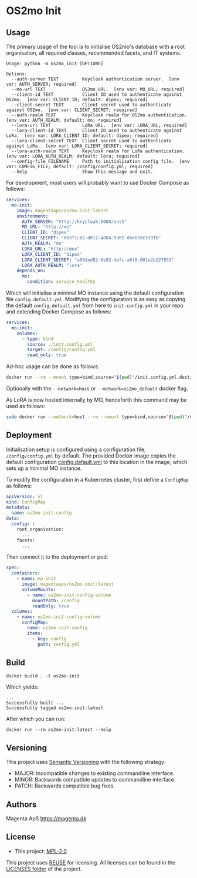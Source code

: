 <!--
SPDX-FileCopyrightText: 2021 Magenta ApS <https://magenta.dk>
SPDX-License-Identifier: MPL-2.0
-->

# OS2mo Init


## Usage
The primary usage of the tool is to initialise OS2mo's database with a root organisation, all required classes,
recommended facets, and IT systems.
```text
Usage: python -m os2mo_init [OPTIONS]

Options:
  --auth-server TEXT         Keycloak authentication server.  [env var: AUTH_SERVER; required]
  --mo-url TEXT              OS2mo URL.  [env var: MO_URL; required]
  --client-id TEXT           Client ID used to authenticate against OS2mo.  [env var: CLIENT_ID; default: dipex; required]
  --client-secret TEXT       Client secret used to authenticate against OS2mo.  [env var: CLIENT_SECRET; required]
  --auth-realm TEXT          Keycloak realm for OS2mo authentication.  [env var: AUTH_REALM; default: mo; required]
  --lora-url TEXT            LoRa URL.  [env var: LORA_URL; required]
  --lora-client-id TEXT      Client ID used to authenticate against LoRa.  [env var: LORA_CLIENT_ID; default: dipex; required]
  --lora-client-secret TEXT  Client secret used to authenticate against LoRa.  [env var: LORA_CLIENT_SECRET; required]
  --lora-auth-realm TEXT     Keycloak realm for LoRa authentication.  [env var: LORA_AUTH_REALM; default: lora; required]
  --config-file FILENAME     Path to initialisation config file.  [env var: CONFIG_FILE; default: /config/config.yml; required]
  --help                     Show this message and exit.
```

For development, most users will probably want to use Docker Compose as follows:
```yaml
services:
  mo-init:
    image: magentaaps/os2mo-init:latest
    environment:
      AUTH_SERVER: "http://keycloak:8080/auth"
      MO_URL: "http://mo"
      CLIENT_ID: "dipex"
      CLIENT_SECRET: "603f1c82-d012-4d04-9382-dbe659c533fb"
      AUTH_REALM: "mo"
      LORA_URL: "http://mox"
      LORA_CLIENT_ID: "dipex"
      LORA_CLIENT_SECRET: "a091ed82-6e82-4efc-a8f0-001e2b127853"
      LORA_AUTH_REALM: "lora"
    depends_on:
      mo:
        condition: service_healthy
```
Which will initialise a minimal MO instance using the default configuration file `config.default.yml`. Modifying the
configuration is as easy as copying the default `config.default.yml` from here to `init.config.yml` in your repo and
extending Docker Compose as follows:
```yaml
services:
  mo-init:
    volumes:
      - type: bind
        source: ./init.config.yml
        target: /config/config.yml
        read_only: true
```

Ad-hoc usage can be done as follows:
```bash
docker run --rm --mount type=bind,source="$(pwd)"/init.config.yml,destination=/config/config.yml magentaaps/os2mo-init:latest --mo-url=<...>
```
Optionally with the `--network=host` or `--network=os2mo_default` docker flag.

As LoRA is now hosted internally by MO, henceforth this command may be used as follows:
```bash
sudo docker run --network=host --rm --mount type=bind,source="$(pwd)"/config.yml,destination=/config/config.yml magentaaps/os2mo-init:latest --auth-server="http://localhost:8090/auth" --mo-url="http://localhost:5000" --client-id=dipex --client-secret=InsertSecret --auth-realm=mo --lora-url="http://localhost:5000/lora”
```


## Deployment
Initialisation setup is configured using a configuration file; `/config/config.yml` by default. The provided Docker
image copies the default configuration [config.default.yml](config.default.yml) to this location in the image, which
sets up a minimal MO instance.

To modify the configuration in a Kubernetes cluster, first define a `ConfigMap` as follows:
```yaml
apiVersion: v1
kind: ConfigMap
metadata:
  name: os2mo-init-config
data:
  config: |
    root_organisation:
      ...
    facets:
      ...
```
Then connect it to the deployment or pod:
```yaml
spec:
  containers:
    - name: mo-init
      image: magentaaps/os2mo-init:latest
      volumeMounts:
        - name: os2mo-init-config-volume
          mountPath: /config
          readOnly: true
  volumes:
    - name: os2mo-init-config-volume
      configMap:
        name: os2mo-init-config
        items:
          - key: config
            path: config.yml
```


## Build
```commandline
docker build . -t os2mo-init
```
Which yields:
```text
...
Successfully built ...
Successfully tagged os2mo-init:latest
```
After which you can run:
```commandline
docker run --rm os2mo-init:latest --help
```


## Versioning
This project uses [Semantic Versioning](https://semver.org/) with the following strategy:
- MAJOR: Incompatible changes to existing commandline interface.
- MINOR: Backwards compatible updates to commandline interface.
- PATCH: Backwards compatible bug fixes.


## Authors
Magenta ApS <https://magenta.dk>


## License
- This project: [MPL-2.0](LICENSES/MPL-2.0.txt)

This project uses [REUSE](https://reuse.software) for licensing. All licenses can be found in the [LICENSES folder](LICENSES/) of the project.
